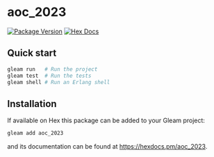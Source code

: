 # aoc_2023

[![Package Version](https://img.shields.io/hexpm/v/aoc_2023)](https://hex.pm/packages/aoc_2023)
[![Hex Docs](https://img.shields.io/badge/hex-docs-ffaff3)](https://hexdocs.pm/aoc_2023/)

## Quick start

```sh
gleam run   # Run the project
gleam test  # Run the tests
gleam shell # Run an Erlang shell
```

## Installation

If available on Hex this package can be added to your Gleam project:

```sh
gleam add aoc_2023
```

and its documentation can be found at <https://hexdocs.pm/aoc_2023>.
